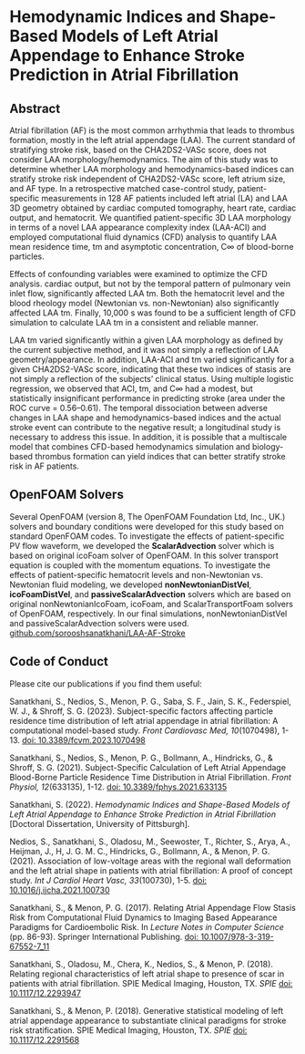 # Hemodynamic Indices and Shape-Based Models of Left Atrial Appendage to Enhance Stroke Prediction in Atrial Fibrillation

## Abstract
Atrial fibrillation (AF) is the most common arrhythmia that leads to thrombus formation, mostly in the left atrial appendage (LAA). The current standard of stratifying stroke risk, based on the CHA2DS2-VASc score, does not consider LAA morphology/hemodynamics. The aim of this study was to determine whether LAA morphology and hemodynamics-based indices can stratify stroke risk independent of CHA2DS2-VASc score, left atrium size, and AF type. In a retrospective matched case-control study, patient-specific measurements in 128 AF patients included left atrial (LA) and LAA 3D geometry obtained by cardiac computed tomography, heart rate, cardiac output, and hematocrit. We quantified patient-specific 3D LAA morphology in terms of a novel LAA appearance complexity index (LAA-ACI) and employed computational fluid dynamics (CFD) analysis to quantify LAA mean residence time, tm and asymptotic concentration, C∞ of blood-borne particles.

Effects of confounding variables were examined to optimize the CFD analysis. cardiac output, but not by the temporal pattern of pulmonary vein inlet flow, significantly affected LAA tm. Both the hematocrit level and the blood rheology model (Newtonian vs. non-Newtonian) also significantly affected LAA tm. Finally, 10,000 s was found to be a sufficient length of CFD simulation to calculate LAA tm in a consistent and reliable manner.

LAA tm varied significantly within a given LAA morphology as defined by the current subjective method, and it was not simply a reflection of LAA geometry/appearance. In addition, LAA-ACI and tm varied significantly for a given CHA2DS2-VASc score, indicating that these two indices of stasis are not simply a reflection of the subjects’ clinical status. Using multiple logistic regression, we observed that ACI, tm, and C∞ had a modest, but statistically insignificant performance in predicting stroke (area under the ROC curve = 0.56–0.61). The temporal dissociation between adverse changes in LAA shape and hemodynamics-based indices and the actual stroke event can contribute to the negative result; a longitudinal study is necessary to address this issue. In addition, it is possible that a multiscale model that combines CFD-based hemodynamics simulation and biology-based thrombus formation can yield indices that can better stratify stroke risk in AF patients.

## OpenFOAM Solvers
Several OpenFOAM (version 8, The OpenFOAM Foundation Ltd, Inc., UK.) solvers and boundary conditions were developed for this study based on standard OpenFOAM codes. To investigate the effects of patient-specific PV flow waveform, we developed the **ScalarAdvection** solver which is based on original icoFoam solver of OpenFOAM. In this solver transport equation is coupled with the momentum equations. To investigate the effects of patient-specific hematocrit levels and non-Newtonian vs. Newtonian fluid modeling, we developed **nonNewtonianDistVel**, **icoFoamDistVel**, and **passiveScalarAdvection** solvers which are based on original nonNewtonianIcoFoam, icoFoam, and ScalarTransportFoam solvers of OpenFOAM, respectively. In our final simulations, nonNewtonianDistVel and passiveScalarAdvection solvers were used.
<a href = "https://github.com/sorooshsanatkhani/LAA-AF-Stroke" target="_blank">github.com/sorooshsanatkhani/LAA-AF-Stroke</a>

## Code of Conduct
Please cite our publications if you find them useful:</br>

Sanatkhani, S., Nedios, S., Menon, P. G., Saba, S. F., Jain, S. K., Federspiel, W. J., & Shroff, S. G. (2023). Subject-specific factors affecting particle residence time distribution of left atrial appendage in atrial fibrillation: A computational model-based study. <i>Front Cardiovasc Med, 10</i>(1070498), 1-13. <a href = "https://doi.org/10.3389/fcvm.2023.1070498" target="_blank">doi: 10.3389/fcvm.2023.1070498</a>

Sanatkhani, S., Nedios, S., Menon, P. G., Bollmann, A., Hindricks, G., & Shroff, S. G. (2021). Subject-Specific Calculation of Left Atrial Appendage Blood-Borne Particle Residence Time Distribution in Atrial Fibrillation. <i>Front Physiol, 12</i>(633135), 1-12. <a href = "https://doi.org/10.3389/fphys.2021.633135" target="_blank">doi: 10.3389/fphys.2021.633135</a>

Sanatkhani, S. (2022). <i>Hemodynamic Indices and Shape-Based Models of Left Atrial Appendage to Enhance Stroke Prediction in Atrial Fibrillation</i> [Doctoral Dissertation, University of Pittsburgh].

Nedios, S., Sanatkhani, S., Oladosu, M., Seewoster, T., Richter, S., Arya, A., Heijman, J., H, J. G. M. C., Hindricks, G., Bollmann, A., & Menon, P. G. (2021). Association of low-voltage areas with the regional wall deformation and the left atrial shape in patients with atrial fibrillation: A proof of concept study. <i>Int J Cardiol Heart Vasc, 33</i>(100730), 1-5. <a href = "https://doi.org/10.1016/j.ijcha.2021.100730" target="_blank">doi: 10.1016/j.ijcha.2021.100730</a>

Sanatkhani, S., & Menon, P. G. (2017). Relating Atrial Appendage Flow Stasis Risk from Computational Fluid Dynamics to Imaging Based Appearance Paradigms for Cardioembolic Risk. In <i>Lecture Notes in Computer Science</i> (pp. 86-93). Springer International Publishing. <a href = "https://doi.org/10.1007/978-3-319-67552-7_11" target="_blank">doi: 10.1007/978-3-319-67552-7_11</a>

Sanatkhani, S., Oladosu, M., Chera, K., Nedios, S., & Menon, P. (2018). Relating regional characteristics of left atrial shape to presence of scar in patients with atrial fibrillation. SPIE Medical Imaging, Houston, TX. <i>SPIE</i> <a href = "https://doi.org/10.1117/12.2293947" target="_blank">doi: 10.1117/12.2293947</a>

Sanatkhani, S., & Menon, P. (2018). Generative statistical modeling of left atrial appendage appearance to substantiate clinical paradigms for stroke risk stratification. SPIE Medical Imaging, Houston, TX. <i>SPIE</i> <a href = "https://doi.org/10.1117/12.2291568" target="_blank">doi: 10.1117/12.2291568</a>
